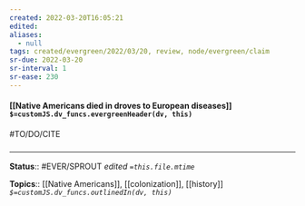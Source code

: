 ```yaml
---
created: 2022-03-20T16:05:21 
edited: 
aliases:
  - null
tags: created/evergreen/2022/03/20, review, node/evergreen/claim
sr-due: 2022-03-20
sr-interval: 1
sr-ease: 230
---
```


#### [[Native Americans died in droves to European diseases]] `$=customJS.dv_funcs.evergreenHeader(dv, this)`

#TO/DO/CITE 

### <hr class="footnote"/>

**Status**:: #EVER/SPROUT
*edited `=this.file.mtime`*

**Topics**:: [[Native Americans]], [[colonization]], [[history]]
*`$=customJS.dv_funcs.outlinedIn(dv, this)`*
